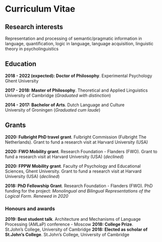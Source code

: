 # Curriculum Vitae

## Research interests
Representation and processing of semantic/pragmatic information in language, quantification, logic in language, language acquisition, linguistic theory in psycholinguistics

## Education
**2018 - 2022 (expected): Doctor of Philosophy**. 
Experimental Psychology   
Ghent University
  
**2017 - 2018: Master of Philosophy**. 
Theoretical and Applied Linguistics  
University of Cambridge (*Graduated with distinction*)
  
**2014 - 2017: Bachelor of Arts**. 
Dutch Language and Culture   
University of Groningen (*Graduated cum laude*)


## Grants
**2020: Fulbright PhD travel grant**. 
Fulbright Commission (Fulbright The Netherlands). 
Grant to fund a research visit at Harvard University (USA)
  
**2020: FWO Mobility grant**. 
Research Foundation - Flanders (FWO). 
Grant to fund a research visit at Harvard University (USA) (_declined_)
  
**2020: FPPW Mobility grant**. 
Faculty of Psychology and Educational Sciences, Ghent University. 
Grant to fund a research visit at Harvard University (USA) (_declined_)
  
**2018: PhD Fellowship Grant**. 
Research Foundation - Flanders (FWO). 
PhD funding for the project: _Monolingual and Bilingual Representations of the Logical Form_. 
_Renewed in 2020_

### Honours and awards
**2019: Best student talk**. 
Architecture and Mechanisms of Language Processing (AMLaP) conference - Moscow 
**2018: College Prize**.  
St.John’s College, University of Cambridge
**2018: Elected as scholar of St.John’s College**. 
St.John’s College, University of Cambridge
